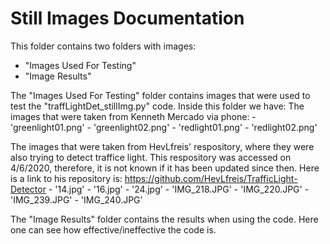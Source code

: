 # Still Images Documentation

This folder contains two folders with images:
  - "Images Used For Testing"
  - "Image Results"
  
The "Images Used For Testing" folder contains images that were used to test the "traffLightDet_stillImg.py" code.
Inside this folder we have:
  The images that were taken from Kenneth Mercado via phone:
    - 'greenlight01.png'
    - 'greenlight02.png'
    - 'redlight01.png'
    - 'redlight02.png'

  The images that were taken from HevLfreis' respository, where they were also trying to detect traffice light.
  This respository was accessed on 4/6/2020, therefore, it is not known if it has been updated since then.
  Here is a link to his repository is: https://github.com/HevLfreis/TrafficLight-Detector
    - '14.jpg'
    - '16.jpg'
    - '24.jpg'
    - 'IMG_218.JPG'
    - 'IMG_220.JPG'
    - 'IMG_239.JPG'
    - 'IMG_240.JPG'
    
 The "Image Results" folder contains the results when using the code. Here one can see how effective/ineffective the code is.

